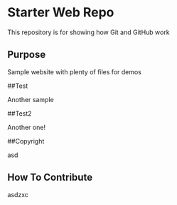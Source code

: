 # Starter Web Repo

This repository is for showing how Git and GitHub work

## Purpose

Sample website with plenty of files for demos

##Test

Another sample

##Test2

Another one!


##Copyright

asd

## How To Contribute

asdzxc